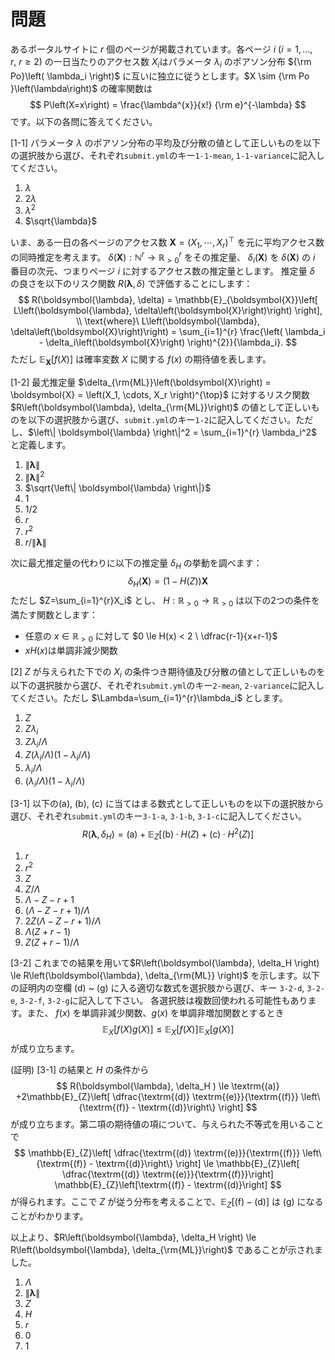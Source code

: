 # 問題

あるポータルサイトに $r$ 個のページが掲載されています。各ページ $i\ (i=1, \dots, r,\ r\ge2)$ の一日当たりのアクセス数 $X_i$はパラメータ $\lambda_i$ のポアソン分布 ${\rm Po}\left( \lambda_i \right)$ に互いに独立に従うとします。$X \sim {\rm Po }\left(\lambda\right)$ の確率関数は
$$
P\left(X=x\right) = \frac{\lambda^{x}}{x!} {\rm e}^{-\lambda}
$$ 
です。以下の各問に答えてください。

[1-1] パラメータ $\lambda$ のポアソン分布の平均及び分散の値として正しいものを以下の選択肢から選び、それぞれ`submit.yml`のキー`1-1-mean`, `1-1-variance`に記入してください。

1. $\lambda$
2. $2\lambda$
3. $\lambda^2$
4. $\sqrt{\lambda}$

いま、ある一日の各ページのアクセス数 $\boldsymbol{X} = \left(X_1, \cdots, X_r \right)^{\top}$ を元に平均アクセス数の同時推定を考えます。
$\delta\left(\boldsymbol{X}\right): \mathbb{N}^{r} \rightarrow \mathbb{R}^{r}_{>0}$
をその推定量、
$\delta_{i}\left(\boldsymbol{X}\right)$
を
$\delta\left(\boldsymbol{X}\right)$
の $i$ 番目の次元、つまりページ $i$ に対するアクセス数の推定量とします。
推定量 $\delta$ の良さを以下のリスク関数 $R\left(\boldsymbol{\lambda}, \delta \right)$ で評価することにします：
$$
R(\boldsymbol{\lambda}, \delta) =
\mathbb{E}_{\boldsymbol{X}}\left[ L\left(\boldsymbol{\lambda}, \delta\left(\boldsymbol{X}\right)\right) \right], \\
\text{where}\ L\left(\boldsymbol{\lambda}, \delta\left(\boldsymbol{X}\right)\right) = \sum_{i=1}^{r} \frac{\left( \lambda_i - \delta_i\left(\boldsymbol{X}\right) \right)^{2}}{\lambda_i}.
$$
ただし $\mathbb{E}_{\boldsymbol{X}} \left[ f(X) \right]$ は確率変数 $X$ に関する $f(x)$ の期待値を表します。

[1-2] 最尤推定量
$\delta_{\rm{ML}}\left(\boldsymbol{X}\right) = \boldsymbol{X} = \left(X_1, \cdots, X_r \right)^{\top}$
に対するリスク関数
$R\left(\boldsymbol{\lambda}, \delta_{\rm{ML}}\right)$
の値として正しいものを以下の選択肢から選び、`submit.yml`のキー`1-2`に記入してください。ただし、$\left\| \boldsymbol{\lambda} \right\|^2 = \sum_{i=1}^{r} \lambda_i^2$ と定義します。  

1. $\left\| \boldsymbol{\lambda} \right\|$
2. $\left\| \boldsymbol{\lambda} \right\|^2$
3. $\sqrt{\left\| \boldsymbol{\lambda} \right\|}$
4. 1
5. $1/2$
6. $r$
7. $r^2$
8. $r/\left\| \boldsymbol{\lambda} \right\|$

次に最尤推定量の代わりに以下の推定量 $\delta_H$ の挙動を調べます： 
$$
\delta_H \left(\boldsymbol{X}\right) = \left(1 - H(Z) \right)\boldsymbol{X}
$$
ただし
$Z=\sum_{i=1}^{r}X_i$
とし、
$H: \mathbb{R}_{>0} \rightarrow \mathbb{R}_{>0}$ は以下の2つの条件を満たす関数とします：

- 任意の $x \in \mathbb{R}_{>0}$ に対して 
  $0 \le H(x) < 2 \ \dfrac{r-1}{x+r-1}$ 
- $xH(x)$は単調非減少関数

[2] $Z$ が与えられた下での $X_i$ の条件つき期待値及び分散の値として正しいものを以下の選択肢から選び、それぞれ`submit.yml`のキー`2-mean`, `2-variance`に記入してください。ただし $\Lambda=\sum_{i=1}^{r}\lambda_i$ とします。

1. $Z$
2. $Z\lambda_i$
3. $Z\lambda_i/\Lambda$
4. $Z\left(\lambda_i/\Lambda\right)\left(1-\lambda_i/\Lambda\right)$
5. $\lambda_i/\Lambda$
6. $\left(\lambda_i/\Lambda\right)\left(1-\lambda_i/\Lambda\right)$

[3-1] 以下の(a), (b), (c) に当てはまる数式として正しいものを以下の選択肢から選び、それぞれ`submit.yml`のキー`3-1-a`, `3-1-b`, `3-1-c`に記入してください。
$$
R\left(\boldsymbol{\lambda}, \delta_H \right) =
\textrm{(a)} + 
\mathbb{E}_{Z} \left[ 
  \textrm{(b)} \cdot H(Z) + \textrm{(c)} \cdot H^2(Z)
\right]
$$

1. $r$
2. $r^2$
3. $Z$
4. $Z/\Lambda$
5. $\Lambda-Z-r+1$
6. $\left(\Lambda-Z-r+1\right)/\Lambda$
7. $2Z\left( \Lambda - Z - r + 1 \right)/\Lambda$
8. $\Lambda\left(Z+r-1 \right)$
9. $Z\left(Z+r-1 \right)/\Lambda$

[3-2] これまでの結果を用いて$R\left(\boldsymbol{\lambda}, \delta_H \right) \le R\left(\boldsymbol{\lambda}, \delta_{\rm{ML}} \right)$
を示します。以下の証明内の空欄 (d) ~ (g) に入る適切な数式を選択肢から選び、キー `3-2-d`, `3-2-e`, `3-2-f`, `3-2-g`に記入して下さい。
各選択肢は複数回使われる可能性もあります。また、
$f(x)$ を単調非減少関数、$g(x)$ を単調非増加関数とするとき
$$
\mathbb{E}_X \left[ f(X) g(X) \right]
\le \mathbb{E}_X \left[ f(X) \right]
\mathbb{E}_X \left[ g(X) \right]
$$
が成り立ちます。

(証明) [3-1] の結果と $H$ の条件から
$$
R(\boldsymbol{\lambda}, \delta_H )
\le \textrm{(a)} +2\mathbb{E}_{Z}\left[ \dfrac{\textrm{(d)} \textrm{(e)}}{\textrm{(f)}} \left\{\textrm{(f)} - \textrm{(d)}\right\} \right]
$$
が成り立ちます。第二項の期待値の項について、与えられた不等式を用いることで
$$
\mathbb{E}_{Z}\left[ \dfrac{\textrm{(d)} \textrm{(e)}}{\textrm{(f)}} \left\{\textrm{(f)} - \textrm{(d)}\right\} \right] \le \mathbb{E}_{Z}\left[ \dfrac{\textrm{(d)} \textrm{(e)}}{\textrm{(f)}}\right] \mathbb{E}_{Z}\left[\textrm{(f)} - \textrm{(d)}\right]
$$
が得られます。ここで $Z$ が従う分布を考えることで、$\mathbb{E}_{Z}\left[\textrm{(f)} - \textrm{(d)}\right]$ は (g) になることがわかります。  

以上より、$R\left(\boldsymbol{\lambda}, \delta_H \right) \le R\left(\boldsymbol{\lambda}, \delta_{\rm{ML}}\right)$ であることが示されました。

1. $\Lambda$
2. $\left\| \boldsymbol{\lambda} \right\|$
3. $Z$
4. $H$
5. $r$
6. $0$
7. 1

